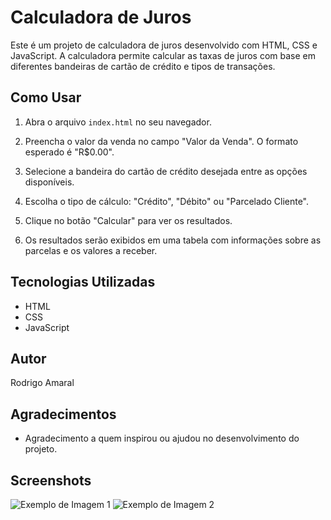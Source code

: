 # Calculadora de Juros

Este é um projeto de calculadora de juros desenvolvido com HTML, CSS e JavaScript. A calculadora permite calcular as taxas de juros com base em diferentes bandeiras de cartão de crédito e tipos de transações.

## Como Usar

1. Abra o arquivo `index.html` no seu navegador.

2. Preencha o valor da venda no campo "Valor da Venda". O formato esperado é "R$0.00".

3. Selecione a bandeira do cartão de crédito desejada entre as opções disponíveis.

4. Escolha o tipo de cálculo: "Crédito", "Débito" ou "Parcelado Cliente".

5. Clique no botão "Calcular" para ver os resultados.

6. Os resultados serão exibidos em uma tabela com informações sobre as parcelas e os valores a receber.

## Tecnologias Utilizadas

- HTML
- CSS
- JavaScript

## Autor

Rodrigo Amaral

## Agradecimentos

- Agradecimento a quem inspirou ou ajudou no desenvolvimento do projeto.

## Screenshots

![Exemplo de Imagem 1](screenshots/Simulacao.png)
![Exemplo de Imagem 2](screenshots/Simulador.png)

